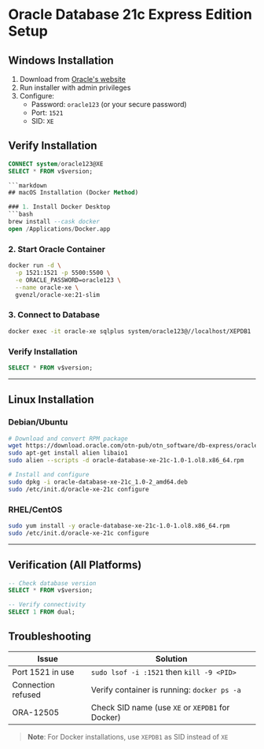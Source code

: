 # Oracle Database 21c Express Edition Setup

## Windows Installation
1. Download from [Oracle's website](https://www.oracle.com/database/technologies/xe-downloads.html)
2. Run installer with admin privileges
3. Configure:
   - Password: `oracle123` (or your secure password)
   - Port: `1521`
   - SID: `XE`

## Verify Installation
```sql
CONNECT system/oracle123@XE
SELECT * FROM v$version;

```markdown
## macOS Installation (Docker Method)

### 1. Install Docker Desktop
```bash
brew install --cask docker
open /Applications/Docker.app
```

### 2. Start Oracle Container
```bash
docker run -d \
  -p 1521:1521 -p 5500:5500 \
  -e ORACLE_PASSWORD=oracle123 \
  --name oracle-xe \
  gvenzl/oracle-xe:21-slim
```

### 3. Connect to Database
```bash
docker exec -it oracle-xe sqlplus system/oracle123@//localhost/XEPDB1
```

### Verify Installation
```sql
SELECT * FROM v$version;
```
---

## Linux Installation

### Debian/Ubuntu
```bash
# Download and convert RPM package
wget https://download.oracle.com/otn-pub/otn_software/db-express/oracle-database-xe-21c-1.0-1.ol8.x86_64.rpm
sudo apt-get install alien libaio1
sudo alien --scripts -d oracle-database-xe-21c-1.0-1.ol8.x86_64.rpm

# Install and configure
sudo dpkg -i oracle-database-xe-21c_1.0-2_amd64.deb
sudo /etc/init.d/oracle-xe-21c configure
```

### RHEL/CentOS
```bash
sudo yum install -y oracle-database-xe-21c-1.0-1.ol8.x86_64.rpm
sudo /etc/init.d/oracle-xe-21c configure
```

---

## Verification (All Platforms)
```sql
-- Check database version
SELECT * FROM v$version;

-- Verify connectivity
SELECT 1 FROM dual;
```

## Troubleshooting

| Issue | Solution |
|-------|----------|
| Port 1521 in use | `sudo lsof -i :1521` then `kill -9 <PID>` |
| Connection refused | Verify container is running: `docker ps -a` |
| ORA-12505 | Check SID name (use `XE` or `XEPDB1` for Docker) |

> **Note**: For Docker installations, use `XEPDB1` as SID instead of `XE`
```

